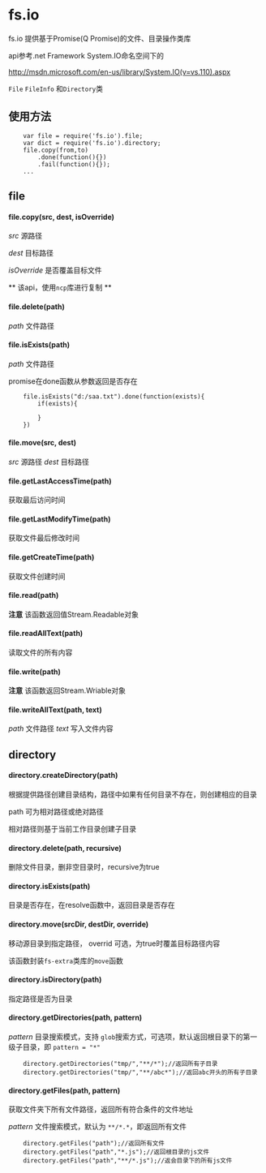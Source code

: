 fs.io
=====================
fs.io 提供基于Promise(Q Promise)的文件、目录操作类库

api参考.net Framework System.IO命名空间下的

http://msdn.microsoft.com/en-us/library/System.IO(v=vs.110).aspx

`File` `FileInfo` 和`Directory`类

## 使用方法 ##

```
	var file = require('fs.io').file;
	var dict = require('fs.io').directory;
	file.copy(from,to)
		.done(function(){})
		.fail(function(){});
	...
```

## file ##

#### file.copy(src, dest, isOverride) ####
*src*  源路径

*dest* 目标路径

*isOverride* 是否覆盖目标文件

** 该api，使用`ncp`库进行复制 **

#### file.delete(path) ####

*path* 文件路径

#### file.isExists(path) ####

*path* 文件路径

promise在done函数从参数返回是否存在

```
	file.isExists("d:/saa.txt").done(function(exists){
		if(exists){

		}
	})
```

#### file.move(src, dest) ####

*src* 源路径
*dest* 目标路径


#### file.getLastAccessTime(path) ####

获取最后访问时间

#### file.getLastModifyTime(path) ####

获取文件最后修改时间

#### file.getCreateTime(path)  ####

获取文件创建时间

#### file.read(path) ####

**注意**
该函数返回值Stream.Readable对象

#### file.readAllText(path) #### 

读取文件的所有内容

#### file.write(path) ####

**注意**
该函数返回Stream.Wriable对象

#### file.writeAllText(path, text) ####

*path* 文件路径
*text* 写入文件内容

## directory ##

####  directory.createDirectory(path) ####

根据提供路径创建目录结构，路径中如果有任何目录不存在，则创建相应的目录

path 可为相对路径或绝对路径

相对路径则基于当前工作目录创建子目录

#### directory.delete(path, recursive) ####

删除文件目录，删非空目录时，recursive为true

#### directory.isExists(path) ####

目录是否存在，在resolve函数中，返回目录是否存在

#### directory.move(srcDir, destDir, override) ####

移动源目录到指定路径， overrid 可选，为true时覆盖目标路径内容

该函数封装`fs-extra`类库的`move`函数

#### directory.isDirectory(path) ####

指定路径是否为目录

#### directory.getDirectories(path, pattern) ####

*pattern* 目录搜索模式，支持 `glob`搜索方式，可选项，默认返回根目录下的第一级子目录，即 `pattern = "*"`

```
	directory.getDirectories("tmp/","**/*");//返回所有子目录
	directory.getDirectories("tmp/","**/abc*");//返回abc开头的所有子目录

```

#### directory.getFiles(path, pattern) ####

获取文件夹下所有文件路径，返回所有符合条件的文件地址

*pattern* 文件搜索模式，默认为 `**/*.*`，即返回所有文件

```
	directory.getFiles("path");//返回所有文件
	directory.getFiles("path","*.js");//返回根目录的js文件
	directory.getFiles("path","**/*.js");//返会目录下的所有js文件
```







